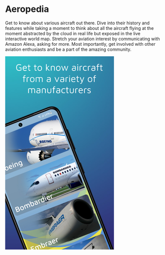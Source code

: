 # Aeropedia

Get to know about various aircraft out there. Dive into their history and features while taking a moment to think about all the aircraft flying at the moment abstracted by the cloud in real life but exposed in the live interactive world map. Stretch your aviation interest by communicating with Amazon Alexa, asking for more. Most importantly, get involved with other aviation enthusiasts and be a part of the amazing community.

<img src=https://github.com/himelsaha29/Aeropedia/blob/main/app/src/main/assets/promos/1.png width="350">
